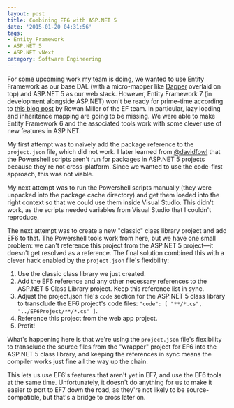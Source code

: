 ```yaml
---
layout: post
title: Combining EF6 with ASP.NET 5
date: '2015-01-20 04:31:56'
tags:
- Entity Framework
- ASP.NET 5
- ASP.NET vNext
category: Software Engineering
---
```


For some upcoming work my team is doing, we wanted to use Entity Framework as
our base DAL (with a micro-mapper like [Dapper][] overlaid on top) and ASP.NET 5
as our web stack. However, Entity Framework 7 (in development alongside ASP.NET)
won't be ready for prime-time according to [this blog post][] by Rowan Miller of
the EF team. In particular, lazy loading and inheritance mapping are going to be
missing. We were able to make Entity Framework 6 and the associated tools work
with some clever use of new features in ASP.NET.

My first attempt was to naively add the package reference to the `project.json`
file, which did not work. I later learned from [@davidfowl][] that the
Powershell scripts aren't run for packages in ASP.NET 5 projects because they're
not cross-platform. Since we wanted to use the code-first approach, this was not
viable.

My next attempt was to run the Powershell scripts manually (they were unpacked
into the package cache directory) and get them loaded into the right context so
that we could use them inside Visual Studio. This didn't work, as the scripts
needed variables from Visual Studio that I couldn't reproduce.

The next attempt was to create a new "classic" class library project and add EF6
to that. The Powershell tools work from here, but we have one small problem: we
can't reference this project from the ASP.NET 5 project&mdash;it doesn't get
resolved as a reference. The final solution combined this with a clever hack
enabled by the `project.json` file's flexibility:

1. Use the classic class library we just created.
2. Add the EF6 reference and any other necessary references to the ASP.NET 5
   Class Library project. Keep this reference list in sync.
3. Adjust the project.json file's `code` section for the ASP.NET 5 class library
   to transclude the EF6 project's code files: `"code": [ "**/*.cs",
   "../EF6Project/**/*.cs" ]`.
4. Reference this project from the web app project.
5. Profit!

What's happening here is that we're using the `project.json` file's flexibility
to transclude the source files from the "wrapper" project for EF6 into the
ASP.NET 5 class library, and keeping the references in sync means the compiler
works just fine all the way up the chain.

This lets us use EF6's features that aren't yet in EF7, and use the EF6 tools at
the same time. Unfortunately, it doesn't do anything for us to make it easier to
port to EF7 down the road, as they're not likely to be source-compatible, but
that's a bridge to cross later on.

[this blog post]: http://blogs.msdn.com/b/adonet/archive/2014/12/02/ef7-priorities-focus-and-initial-release.aspx
[@davidfowl]: https://twitter.com/davidfowl
[ASP.NET]: https://asp.net/vnext
[Dapper]: https://github.com/StackExchange/dapper-dot-net
